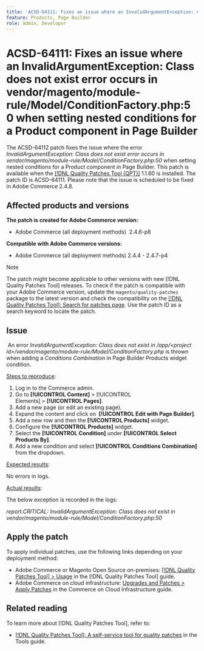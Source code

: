 ```yaml
---
title: 'ACSD-64111: Fixes an issue where an InvalidArgumentException: Class does not exist error occurs in vendor/magento/module-rule/Model/ConditionFactory.php:50 when setting nested conditions for a Product component in Page Builder'
feature: Products, Page Builder
role: Admin, Developer
---
```

# ACSD-64111: Fixes an issue where an InvalidArgumentException: Class does not exist error occurs in vendor/magento/module-rule/Model/ConditionFactory.php:50 when setting nested conditions for a Product component in Page Builder

The ACSD-64112 patch fixes the issue where the error *InvalidArgumentException: Class does not exist error occurs in vendor/magento/module-rule/Model/ConditionFactory.php:50* when setting nested conditions for a Product component in Page Builder. This patch is available when the [[!DNL Quality Patches Tool (QPT)]](/help/tools/quality-patches-tool/quality-patches-tool-to-self-serve-quality-patches.md) 1.1.60 is installed. The patch ID is ACSD-64111. Please note that the issue is scheduled to be fixed in Adobe Commerce 2.4.8.

## Affected products and versions

**The patch is created for Adobe Commerce version:**

* Adobe Commerce (all deployment methods)  2.4.6-p8

**Compatible with Adobe Commerce versions:**

* Adobe Commerce (all deployment methods) 2.4.4 - 2.4.7-p4

>[!NOTE]
>
>The patch might become applicable to other versions with new [!DNL Quality Patches Tool] releases. To check if the patch is compatible with your Adobe Commerce version, update the `magento/quality-patches` package to the latest version and check the compatibility on the [[!DNL Quality Patches Tool]: Search for patches page](https://experienceleague.adobe.com/tools/commerce-quality-patches/index.html). Use the patch ID as a search keyword to locate the patch.

## Issue

 An error *InvalidArgumentException: Class does not exist in /app/<project id\>/vendor/magento/module-rule/Model/ConditionFactory.php* is thrown when adding a *Conditions Combination* in Page Builder Products widget condition.

<u>Steps to reproduce</u>:

1. Log in to the Commerce admin.
1. Go to **[!UICONTROL Content]** > [!UICONTROL Elements] > **[!UICONTROL Pages]**.
1. Add a new page (or edit an existing page).
1. Expand the content and click on  **[!UICONTROL Edit with Page Builder]**.
1. Add a new row and then the  **[!UICONTROL Products]** widget.
1. Configure the **[!UICONTROL Products]** widget.
1. Select the **[!UICONTROL  Condition]** under **[!UICONTROL Select Products By]**.
1. Add a new condition and select **[!UICONTROL Conditions Combination]** from the dropdown.

<u>Expected results</u>:

No errors in logs.

<u>Actual results</u>:

The below exception is recorded in the logs:

*report.CRITICAL: InvalidArgumentException: Class does not exist in vendor/magento/module-rule/Model/ConditionFactory.php:50*

## Apply the patch

To apply individual patches, use the following links depending on your deployment method:

* Adobe Commerce or Magento Open Source on-premises: [[!DNL Quality Patches Tool] > Usage](/help/tools/quality-patches-tool/usage.md) in the [!DNL Quality Patches Tool] guide.
* Adobe Commerce on cloud infrastructure: [Upgrades and Patches > Apply Patches](https://experienceleague.adobe.com/docs/commerce-cloud-service/user-guide/develop/upgrade/apply-patches.html) in the Commerce on Cloud Infrastructure guide.


## Related reading

To learn more about [!DNL Quality Patches Tool], refer to:

* [[!DNL Quality Patches Tool]: A self-service tool for quality patches](/help/tools/quality-patches-tool/quality-patches-tool-to-self-serve-quality-patches.md) in the Tools guide.

